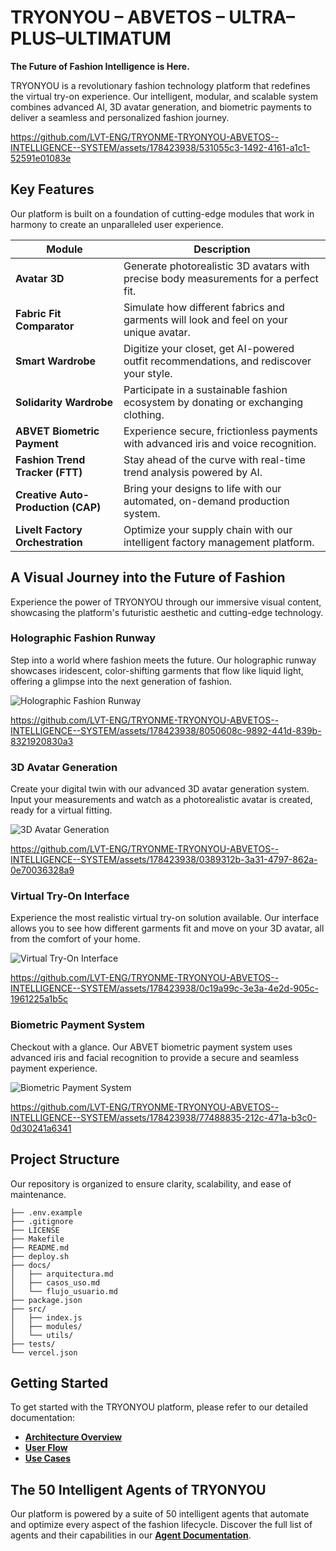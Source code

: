 # TRYONYOU – ABVETOS – ULTRA–PLUS–ULTIMATUM

**The Future of Fashion Intelligence is Here.**

TRYONYOU is a revolutionary fashion technology platform that redefines the virtual try-on experience. Our intelligent, modular, and scalable system combines advanced AI, 3D avatar generation, and biometric payments to deliver a seamless and personalized fashion journey.

https://github.com/LVT-ENG/TRYONME-TRYONYOU-ABVETOS--INTELLIGENCE--SYSTEM/assets/178423938/531055c3-1492-4161-a1c1-52591e01083e

## Key Features

Our platform is built on a foundation of cutting-edge modules that work in harmony to create an unparalleled user experience.

| Module | Description |
| --- | --- |
| **Avatar 3D** | Generate photorealistic 3D avatars with precise body measurements for a perfect fit. |
| **Fabric Fit Comparator** | Simulate how different fabrics and garments will look and feel on your unique avatar. |
| **Smart Wardrobe** | Digitize your closet, get AI-powered outfit recommendations, and rediscover your style. |
| **Solidarity Wardrobe** | Participate in a sustainable fashion ecosystem by donating or exchanging clothing. |
| **ABVET Biometric Payment** | Experience secure, frictionless payments with advanced iris and voice recognition. |
| **Fashion Trend Tracker (FTT)** | Stay ahead of the curve with real-time trend analysis powered by AI. |
| **Creative Auto-Production (CAP)** | Bring your designs to life with our automated, on-demand production system. |
| **LiveIt Factory Orchestration** | Optimize your supply chain with our intelligent factory management platform. |

## A Visual Journey into the Future of Fashion

Experience the power of TRYONYOU through our immersive visual content, showcasing the platform's futuristic aesthetic and cutting-edge technology.

### Holographic Fashion Runway

Step into a world where fashion meets the future. Our holographic runway showcases iridescent, color-shifting garments that flow like liquid light, offering a glimpse into the next generation of fashion.

![Holographic Fashion Runway](src/hero_holographic_fashion.png)

https://github.com/LVT-ENG/TRYONME-TRYONYOU-ABVETOS--INTELLIGENCE--SYSTEM/assets/178423938/8050608c-9892-441d-839b-8321920830a3

### 3D Avatar Generation

Create your digital twin with our advanced 3D avatar generation system. Input your measurements and watch as a photorealistic avatar is created, ready for a virtual fitting.

![3D Avatar Generation](src/avatar_3d_generation.png)

https://github.com/LVT-ENG/TRYONME-TRYONYOU-ABVETOS--INTELLIGENCE--SYSTEM/assets/178423938/0389312b-3a31-4797-862a-0e70036328a9

### Virtual Try-On Interface

Experience the most realistic virtual try-on solution available. Our interface allows you to see how different garments fit and move on your 3D avatar, all from the comfort of your home.

![Virtual Try-On Interface](src/virtual_tryon_interface.png)

https://github.com/LVT-ENG/TRYONME-TRYONYOU-ABVETOS--INTELLIGENCE--SYSTEM/assets/178423938/0c19a99c-3e3a-4e2d-905c-1961225a1b5c

### Biometric Payment System

Checkout with a glance. Our ABVET biometric payment system uses advanced iris and facial recognition to provide a secure and seamless payment experience.

![Biometric Payment System](src/biometric_payment_system.png)

https://github.com/LVT-ENG/TRYONME-TRYONYOU-ABVETOS--INTELLIGENCE--SYSTEM/assets/178423938/77488835-212c-471a-b3c0-0d30241a6341

## Project Structure

Our repository is organized to ensure clarity, scalability, and ease of maintenance.

```
├── .env.example
├── .gitignore
├── LICENSE
├── Makefile
├── README.md
├── deploy.sh
├── docs/
│   ├── arquitectura.md
│   ├── casos_uso.md
│   └── flujo_usuario.md
├── package.json
├── src/
│   ├── index.js
│   ├── modules/
│   └── utils/
├── tests/
└── vercel.json
```

## Getting Started

To get started with the TRYONYOU platform, please refer to our detailed documentation:

- [**Architecture Overview**](docs/arquitectura.md)
- [**User Flow**](docs/flujo_usuario.md)
- [**Use Cases**](docs/casos_uso.md)

## The 50 Intelligent Agents of TRYONYOU

Our platform is powered by a suite of 50 intelligent agents that automate and optimize every aspect of the fashion lifecycle. Discover the full list of agents and their capabilities in our [**Agent Documentation**](docs/agentes.md).

